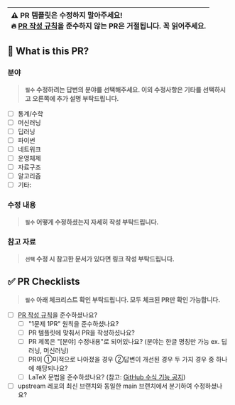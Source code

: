 | **⚠ PR 템플릿은 수정하지 말아주세요!** <br/> **🔥 [PR 작성 규칙](https://github.com/boostcamp-ai-tech-4/ai-tech-interview/discussions/182#discussion-4321560)을 준수하지 않는 PR은 거절됩니다. 꼭 읽어주세요.**|
| :--- |


## 🔎 What is this PR?

### 분야

> **`필수` 수정하려는 답변의 분야를 선택해주세요. 이외 수정사항은 기타를 선택하시고 오른쪽에 추가 설명 부탁드립니다.**

- [ ] 통계/수학
- [ ] 머신러닝
- [ ] 딥러닝
- [ ] 파이썬
- [ ] 네트워크
- [ ] 운영체제
- [ ] 자료구조
- [ ] 알고리즘
- [ ] 기타:

### 수정 내용

> **`필수` 어떻게 수정하셨는지 자세히 작성 부탁드립니다.**

### 참고 자료

> **`선택` 수정 시 참고한 문서가 있다면 링크 작성 부탁드립니다.**

## ✅ PR Checklists

> **`필수` 아래 체크리스트 확인 부탁드립니다. 모두 체크된 PR만 확인 가능합니다.**

- [ ] [PR 작성 규칙](https://github.com/boostcamp-ai-tech-4/ai-tech-interview/discussions/182)을 준수하셨나요?
  - [ ] "1문제 1PR" 원칙을 준수하셨나요?
  - [ ] PR 템플릿에 맞춰서 PR을 작성하셨나요?
  - [ ] PR 제목은 "[분야] 수정내용"로 되어있나요? (분야는 한글 명칭만 가능 ex. 딥러닝, 머신러닝)
  - [ ] PR이 ①미적으로 나아졌을 경우 ②답변이 개선된 경우 두 가지 경우 중 하나에 해당되나요?
  - [ ] LaTeX 문법을 준수하셨나요? (참고: [GitHub 수식 기능 공지](https://github.blog/2022-05-19-math-support-in-markdown/))
- [ ] upstream 레포의 최신 브랜치와 동일한 main 브랜치에서 분기하여 수정하셨나요?
